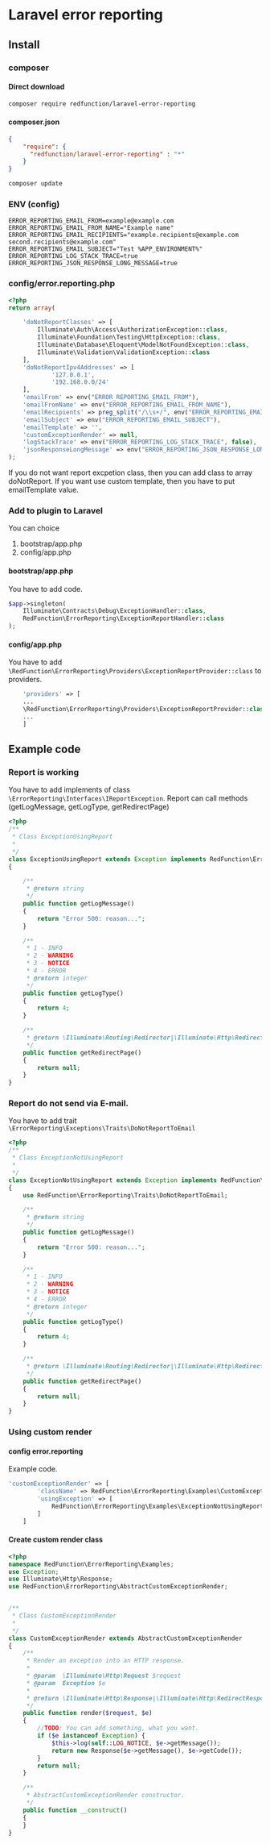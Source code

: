 # Laravel error reporting

## Install

### composer
#### Direct download
```bash
composer require redfunction/laravel-error-reporting
```

#### composer.json
```json
{
    "require": {
      "redfunction/laravel-error-reporting" : "*"
    }
}
```

```bash
composer update
```

### ENV (config)
```env
ERROR_REPORTING_EMAIL_FROM=example@example.com
ERROR_REPORTING_EMAIL_FROM_NAME="Example name"
ERROR_REPORTING_EMAIL_RECIPIENTS="example.recipients@example.com second.recipients@example.com"
ERROR_REPORTING_EMAIL_SUBJECT="Test %APP_ENVIRONMENT%"
ERROR_REPORTING_LOG_STACK_TRACE=true
ERROR_REPORTING_JSON_RESPONSE_LONG_MESSAGE=true
```

### config/error.reporting.php
```php
<?php
return array(

    'doNotReportClasses' => [
        Illuminate\Auth\Access\AuthorizationException::class,
        Illuminate\Foundation\Testing\HttpException::class,
        Illuminate\Database\Eloquent\ModelNotFoundException::class,
        Illuminate\Validation\ValidationException::class
    ],
    'doNotReportIpv4Addresses' => [
            '127.0.0.1',
            '192.168.0.0/24'
    ],
    'emailFrom' => env("ERROR_REPORTING_EMAIL_FROM"),
    'emailFromName' => env("ERROR_REPORTING_EMAIL_FROM_NAME"),
    'emailRecipients' => preg_split("/\\s+/", env("ERROR_REPORTING_EMAIL_RECIPIENTS", "")),
    'emailSubject' => env("ERROR_REPORTING_EMAIL_SUBJECT"),
    'emailTemplate' => '',
    'customExceptionRender' => null,
    'logStackTrace' => env("ERROR_REPORTING_LOG_STACK_TRACE", false),
    'jsonResponseLongMessage' => env("ERROR_REPORTING_JSON_RESPONSE_LONG_MESSAGE", false)
);

```
If you do not want report excpetion class, then you can add class to array doNotReport.
If you want use custom template, then you have to put emailTemplate value.

### Add to plugin to Laravel
You can choice
1) bootstrap/app.php
2) config/app.php

#### bootstrap/app.php
You have to add code.
```php
$app->singleton(
    Illuminate\Contracts\Debug\ExceptionHandler::class,
    RedFunction\ErrorReporting\ExceptionReportHandler::class
);
```

#### config/app.php
You have to add `\RedFunction\ErrorReporting\Providers\ExceptionReportProvider::class` to providers.
```php 
    'providers' => [
    ...
    \RedFunction\ErrorReporting\Providers\ExceptionReportProvider::class,
    ...
    ]
```

## Example code

### Report is working

You have to add implements of class `\ErrorReporting\Interfaces\IReportException`. 
Report can call methods (getLogMessage, getLogType, getRedirectPage)

```php
<?php
/**
 * Class ExceptionUsingReport
 *
 */
class ExceptionUsingReport extends Exception implements RedFunction\ErrorReporting\Interfaces\IReportException
{

    /**
     * @return string
     */
    public function getLogMessage()
    {
        return "Error 500: reason...";
    }

    /**
     * 1 - INFO
     * 2 - WARNING
     * 3 - NOTICE
     * 4 - ERROR
     * @return integer
     */
    public function getLogType()
    {
        return 4;
    }

    /**
     * @return \Illuminate\Routing\Redirector|\Illuminate\Http\RedirectResponse|null
     */
    public function getRedirectPage()
    {
        return null;
    }
}
```

### Report do not send via E-mail.
You have to add trait `\ErrorReporting\Exceptions\Traits\DoNotReportToEmail`

```php
<?php
/**
 * Class ExceptionNotUsingReport
 *
 */
class ExceptionNotUsingReport extends Exception implements RedFunction\ErrorReporting\Interfaces\IReportException
{
    use RedFunction\ErrorReporting\Traits\DoNotReportToEmail;

    /**
     * @return string
     */
    public function getLogMessage()
    {
        return "Error 500: reason...";
    }

    /**
     * 1 - INFO
     * 2 - WARNING
     * 3 - NOTICE
     * 4 - ERROR
     * @return integer
     */
    public function getLogType()
    {
        return 4;
    }

    /**
     * @return \Illuminate\Routing\Redirector|\Illuminate\Http\RedirectResponse|null
     */
    public function getRedirectPage()
    {
        return null;
    }
}
```
### Using custom render

#### config error.reporting
Example code.
```php
'customExceptionRender' => [
        'className' => RedFunction\ErrorReporting\Examples\CustomExceptionRender::class,
        'usingException' => [
            RedFunction\ErrorReporting\Examples\ExceptionNotUsingReport::class
        ]
    ]
```

#### Create custom render class

```php
<?php
namespace RedFunction\ErrorReporting\Examples;
use Exception;
use Illuminate\Http\Response;
use RedFunction\ErrorReporting\AbstractCustomExceptionRender;


/**
 * Class CustomExceptionRender
 *
 */
class CustomExceptionRender extends AbstractCustomExceptionRender
{
    /**
     * Render an exception into an HTTP response.
     *
     * @param  \Illuminate\Http\Request $request
     * @param  Exception $e
     *
     * @return \Illuminate\Http\Response|\Illuminate\Http\RedirectResponse
     */
    public function render($request, $e)
    {
        //TODO: You can add something, what you want.
        if ($e instanceof Exception) {
            $this->log(self::LOG_NOTICE, $e->getMessage());
            return new Response($e->getMessage(), $e->getCode());
        }
        return null;
    }

    /**
     * AbstractCustomExceptionRender constructor.
     */
    public function __construct()
    {
    }
}
```
